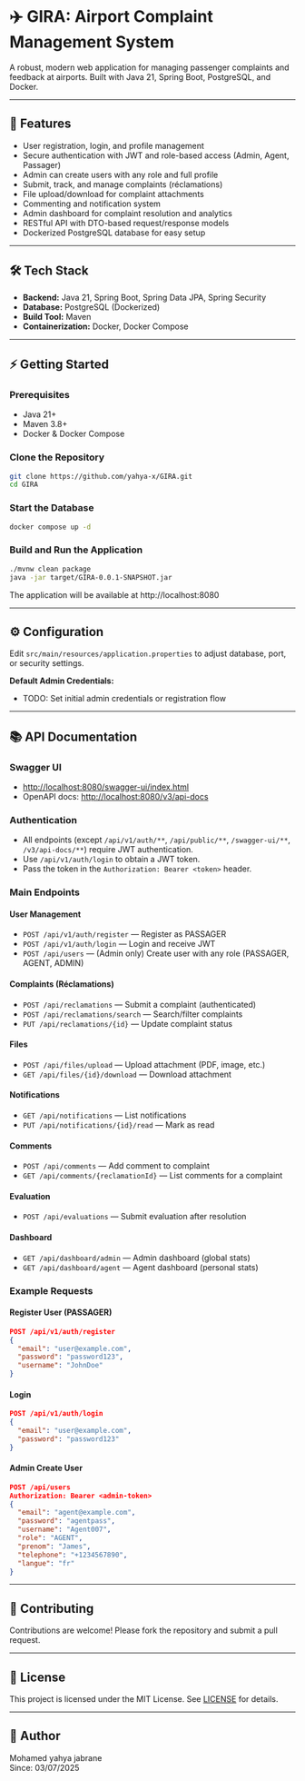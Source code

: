 # ✈️ GIRA: Airport Complaint Management System

A robust, modern web application for managing passenger complaints and feedback at airports. Built with Java 21, Spring Boot, PostgreSQL, and Docker.

---

## 🚀 Features

- User registration, login, and profile management
- Secure authentication with JWT and role-based access (Admin, Agent, Passager)
- Admin can create users with any role and full profile
- Submit, track, and manage complaints (réclamations)
- File upload/download for complaint attachments
- Commenting and notification system
- Admin dashboard for complaint resolution and analytics
- RESTful API with DTO-based request/response models
- Dockerized PostgreSQL database for easy setup

---

## 🛠️ Tech Stack

- **Backend:** Java 21, Spring Boot, Spring Data JPA, Spring Security
- **Database:** PostgreSQL (Dockerized)
- **Build Tool:** Maven
- **Containerization:** Docker, Docker Compose

---

## ⚡ Getting Started

### Prerequisites

- Java 21+
- Maven 3.8+
- Docker & Docker Compose

### Clone the Repository

```sh
git clone https://github.com/yahya-x/GIRA.git
cd GIRA
```

### Start the Database

```sh
docker compose up -d
```

### Build and Run the Application

```sh
./mvnw clean package
java -jar target/GIRA-0.0.1-SNAPSHOT.jar
```

The application will be available at http://localhost:8080

---

## ⚙️ Configuration

Edit `src/main/resources/application.properties` to adjust database, port, or security settings.

**Default Admin Credentials:**
- TODO: Set initial admin credentials or registration flow

---

## 📚 API Documentation

### Swagger UI
- [http://localhost:8080/swagger-ui/index.html](http://localhost:8080/swagger-ui/index.html)
- OpenAPI docs: [http://localhost:8080/v3/api-docs](http://localhost:8080/v3/api-docs)

### Authentication
- All endpoints (except `/api/v1/auth/**`, `/api/public/**`, `/swagger-ui/**`, `/v3/api-docs/**`) require JWT authentication.
- Use `/api/v1/auth/login` to obtain a JWT token.
- Pass the token in the `Authorization: Bearer <token>` header.

### Main Endpoints

#### User Management
- `POST /api/v1/auth/register` — Register as PASSAGER
- `POST /api/v1/auth/login` — Login and receive JWT
- `POST /api/users` — (Admin only) Create user with any role (PASSAGER, AGENT, ADMIN)

#### Complaints (Réclamations)
- `POST /api/reclamations` — Submit a complaint (authenticated)
- `POST /api/reclamations/search` — Search/filter complaints
- `PUT /api/reclamations/{id}` — Update complaint status

#### Files
- `POST /api/files/upload` — Upload attachment (PDF, image, etc.)
- `GET /api/files/{id}/download` — Download attachment

#### Notifications
- `GET /api/notifications` — List notifications
- `PUT /api/notifications/{id}/read` — Mark as read

#### Comments
- `POST /api/comments` — Add comment to complaint
- `GET /api/comments/{reclamationId}` — List comments for a complaint

#### Evaluation
- `POST /api/evaluations` — Submit evaluation after resolution

#### Dashboard
- `GET /api/dashboard/admin` — Admin dashboard (global stats)
- `GET /api/dashboard/agent` — Agent dashboard (personal stats)

### Example Requests

#### Register User (PASSAGER)
```json
POST /api/v1/auth/register
{
  "email": "user@example.com",
  "password": "password123",
  "username": "JohnDoe"
}
```

#### Login
```json
POST /api/v1/auth/login
{
  "email": "user@example.com",
  "password": "password123"
}
```

#### Admin Create User
```json
POST /api/users
Authorization: Bearer <admin-token>
{
  "email": "agent@example.com",
  "password": "agentpass",
  "username": "Agent007",
  "role": "AGENT",
  "prenom": "James",
  "telephone": "+1234567890",
  "langue": "fr"
}
```

---

## 🤝 Contributing

Contributions are welcome! Please fork the repository and submit a pull request.

---

## 📝 License

This project is licensed under the MIT License. See [LICENSE](LICENSE) for details.

---

## 👤 Author

Mohamed yahya jabrane  
Since: 03/07/2025 